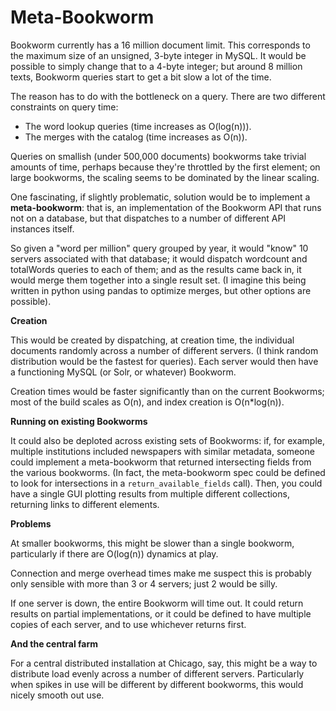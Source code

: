 # Meta-Bookworm

Bookworm currently has a 16 million document limit. This corresponds to the maximum size of an unsigned, 3-byte integer in MySQL. It would be possible to simply change that to a 4-byte integer; but around 8 million texts, Bookworm queries start to get a bit slow a lot of the time.

The reason has to do with the bottleneck on a query.
There are two different constraints on query time:

* The word lookup queries (time increases as O(log(n))).
* The merges with the catalog (time increases as O(n)).

Queries on smallish (under 500,000 documents) bookworms take trivial amounts of time, perhaps because they're throttled by the first element; on large bookworms, the scaling seems to be dominated by the linear scaling.

One fascinating, if slightly problematic, solution would be to implement a **meta-bookworm**: that is, an implementation of the Bookworm API that runs not on a database, but that dispatches to a number of different API instances itself.

So given a "word per million" query grouped by year, it would "know" 10 servers associated with that database; it would dispatch wordcount and totalWords queries to each of them; and as the results came back in, it would merge them together into a single result set. (I imagine this being written in python using pandas to optimize merges, but other options are possible).

**Creation**

This would be created by dispatching, at creation time, the individual documents randomly across a number of different servers. (I think random distribution would be the fastest for queries). Each server would then have a functioning MySQL (or Solr, or whatever) Bookworm.

Creation times would be faster significantly than on the current Bookworms; most of the build scales as O(n), and index creation is O(n*log(n)).

**Running on existing Bookworms**

It could also be deploted across existing sets of Bookworms: if, for example, multiple institutions included newspapers with similar metadata, someone could implement a meta-bookworm that returned intersecting fields from the various bookworms. (In fact, the meta-bookworm spec could be defined to look for intersections in a `return_available_fields` call). Then, you could have a single GUI plotting results from multiple different collections, returning links to different elements.


**Problems**

At smaller bookworms, this might be slower than a single bookworm, particularly if there are O(log(n)) dynamics at play.

Connection and merge overhead times make me suspect this is probably only sensible with more than 3 or 4 servers; just 2 would be silly.

If one server is down, the entire Bookworm will time out. It could return results on partial implementations, or it could be defined to have multiple copies of each server, and to use whichever returns first.

**And the central farm**

For a central distributed installation at Chicago, say, this might be a way to distribute load evenly across a number of different servers. Particularly when spikes in use will be different by different bookworms, this would nicely smooth out use.

